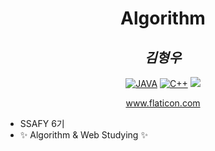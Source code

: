 <div align="center">

# Algorithm

## _김형우_

[![JAVA](https://img.shields.io/badge/-Java-brightgreen)](https://img.shields.io/badge/-Java-brightgreen)
[![C++](https://img.shields.io/badge/-C%2B%2B-yellowgreen)](https://img.shields.io/badge/-C%2B%2B-yellowgreen)
<img src="https://img.shields.io/badge/HTML-E34F26?style=flat-square&logo=HTML5&logoColor=white"/>
  <div><a href="https://www.flaticon.com/kr/" title="Flaticon">www.flaticon.com</a></div>
</div >



- SSAFY 6기
- ✨ Algorithm & Web Studying ✨

